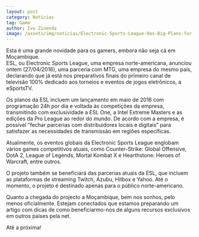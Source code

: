 ```yaml
---
layout: post
category: Noticias
tag: Game
author: Ivo Zinenda
image: /assets/img/noticias/Electronic-Sports-League-Has-Big-Plans-for-2014-Says-CEO-413171-2.jpg
---
```


Esta é uma grande novidade para os gamers, embora não seja cá em Moçambique.<br>
ESL, ou Electronic Sports League, uma empresa norte-americana, anunciou ontem (27/04/2016), uma parceria com MTG, uma empresa do mesmo país, declarando que já está nos preparativos finais do primeiro canal de televisão 100% dedicado aos torneios e eventos de jogos eletrônicos, a eSportsTV.

Os planos da ESL incluem um lançamento em maio de 2016 com programação 24h por dia e voltada às competições da empresa, transmitindo com exclusividade a ESL One, a Intel Extreme Masters e as edições da Pro League ao redor do mundo. 
De acordo com a empresa, é possível “fechar parcerias com distribuidores locais e digitais” para satisfazer as necessidades de transmissão em regiões específicas.

Atualmente, os eventos globais da Electronic Sports League englobam vários games competitivos atuais, como Counter-Strike: Global Offensive, DotA 2, League of Legends, Mortal Kombat X e Hearthstone: Heroes of Warcraft, entre outros.

O projeto também se beneficiará das parcerias atuais da ESL, que incluem as plataformas de streaming Twitch, Azubu, Hitbox e Yahoo. 
Até o momento, o projeto é destinado apenas para o público norte-americano.

Quanto a chegada do projecto a Moçambique, bem nos sonhos, pelo menos oficialmente. Estejam conectados que estamos preparando um artigo com dicas de como beneficiarmo-nos de alguns recursos exclusivos em outros países pela net.

Até a próxima!